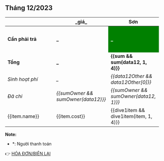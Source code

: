 ## Tháng 12/2023

<table>
    <thead>
        <th>&emsp;&emsp;&emsp;&emsp;&emsp;&emsp;&emsp;&emsp;&emsp;</th>
        <th>_giá_</th>
        <th>Sơn</th>
        <th>Cảnh</th>
        <th>Châu</th>
        <th>Luân</th>
    </thead>
    <tbody>
        <tr>
            <td><b>Cần phải trả</b></td>
            <td><b>_</b></td>
            <td style="background: green; color: white;"><b>_</b></td>
            <td style="background: green; color: white;"><b>{{sumToPaid && sumToPaid(data12, 2, 4, data12Other)}}</b></td>
            <td style="background: green; color: white;"><b>{{sumToPaid && sumToPaid(data12, 3, 4, data12Other)}}</b></td>
            <td style="background: green; color: white;"><b>{{sumToPaid && sumToPaid(data12, 4, 4, data12Other)}}</b></td>
        </tr>
        <tr>
            <td><b>Tổng</b></td>
            <td><b>_</b></td>
            <td><b>{{sum && sum(data12, 1, 4)}}</b></td>
            <td><b>{{sum && sum(data12, 2, 4)}}</b></td>
            <td><b>{{sum && sum(data12, 3, 4)}}</b></td>
            <td><b>{{sum && sum(data12, 4, 4)}}</b></td>
        </tr>
        <tr>
            <td><i>Sinh hoạt phí</i></td>
            <td><i>_</i></td>
            <td><i>{{data12Other && data12Other[0]}}</i></td>
            <td><i>{{data12Other && data12Other[1]}}</i></td>
            <td><i>{{data12Other && data12Other[2]}}</i></td>
            <td><i>{{data12Other && data12Other[3]}}</i></td>
        </tr>
        <tr>
            <td><i>Đã chi</i></td>
            <td><i>{{sumOwner && sumOwner(data12)}}</i></td>
            <td><i>{{sumOwner && sumOwner(data12, 1)}}</i></td>
            <td><i>{{sumOwner && sumOwner(data12, 2)}}</i></td>
            <td><i>{{sumOwner && sumOwner(data12, 3)}}</i></td>
            <td><i>{{sumOwner && sumOwner(data12, 4)}}</i></td>
        </tr>
        <tr v-for="item in data12">
            <td>{{item.name}}</td>
            <td>{{item.cost}}</td>
            <td>{{dive1item && dive1item(item, 1, 4)}}</td>
            <td>{{dive1item && dive1item(item, 2, 4)}}</td>
            <td>{{dive1item && dive1item(item, 3, 4)}}</td>
            <td>{{dive1item && dive1item(item, 4, 4)}}</td>
        </tr>
    </tbody>
</table>

**Note:**
- *: Người thanh toán

:point_right: [HÓA ĐƠN/BIÊN LAI](/bills/t12-2023)
